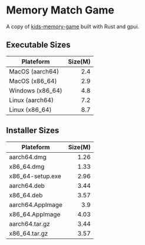 # Memory Match Game

A copy of
[kids-memory-game](https://v0.dev/chat/community/kids-memory-game-Tmi0y0iPzxv)
built with Rust and gpui.

## Executable Sizes

| Plateform        | Size(M) |
| ---------------- | ------: |
| MacOS (aarch64)  |     2.4 |
| MacOS (x86_64)   |     2.9 |
| Windows (x86_64) |     4.8 |
| Linux (aarch64)  |     7.2 |
| Linux (x86_64)   |     8.7 |

## Installer Sizes

| Plateform        | Size(M) |
| ---------------- | ------: |
| aarch64.dmg      |    1.26 |
| x86_64.dmg       |    1.33 |
| x86_64-setup.exe |    2.96 |
| aarch64.deb      |    3.44 |
| x86_64.deb       |    3.57 |
| aarch64.AppImage |     3.9 |
| x86_64.AppImage  |    4.03 |
| aarch64.tar.gz   |    3.44 |
| x86_64.tar.gz    |    3.57 |
